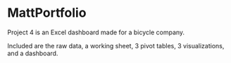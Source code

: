 # MattPortfolio
Project 4 is an Excel dashboard made for a bicycle company.

Included are the raw data, a working sheet, 3 pivot tables, 3 visualizations, and a dashboard.
